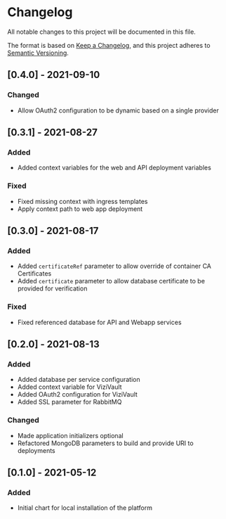# Changelog

All notable changes to this project will be documented in this file.

The format is based on [Keep a Changelog](https://keepachangelog.com/en/1.0.0/),
and this project adheres to [Semantic Versioning](https://semver.org/spec/v2.0.0.html).

## [0.4.0] - 2021-09-10

### Changed
- Allow OAuth2 configuration to be dynamic based on a single provider

## [0.3.1] - 2021-08-27

### Added
- Added context variables for the web and API deployment variables

### Fixed
- Fixed missing context with ingress templates
- Apply context path to web app deployment

## [0.3.0] - 2021-08-17

### Added
- Added `certificateRef` parameter to allow override of container CA Certificates
- Added `certificate` parameter to allow database certificate to be provided for verification

### Fixed
- Fixed referenced database for API and Webapp services

## [0.2.0] - 2021-08-13

### Added
- Added database per service configuration
- Added context variable for ViziVault
- Added OAuth2 configuration for ViziVault
- Added SSL parameter for RabbitMQ

### Changed
- Made application initializers optional
- Refactored MongoDB parameters to build and provide URI to deployments

## [0.1.0] - 2021-05-12

### Added
- Initial chart for local installation of the platform
